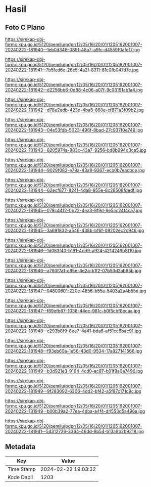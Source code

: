 # Hasil

## Foto C Plano

https://sirekap-obj-formc.kpu.go.id/5120/pemilu/pdpr/12/05/16/20/01/1205162001007-20240222-181940--1eb0d346-089f-48a7-a9fc-d4559f0afef7.jpg

https://sirekap-obj-formc.kpu.go.id/5120/pemilu/pdpr/12/05/16/20/01/1205162001007-20240222-181941--7b5fed6e-26c5-4a2f-8311-81c0fb047d7e.jpg

https://sirekap-obj-formc.kpu.go.id/5120/pemilu/pdpr/12/05/16/20/01/1205162001007-20240222-181942--d2256bb6-0d88-4c06-a07f-9c03151ab1a4.jpg

https://sirekap-obj-formc.kpu.go.id/5120/pemilu/pdpr/12/05/16/20/01/1205162001007-20240222-181942--d78e2edb-423d-4ba6-860e-cf871a3f09b2.jpg

https://sirekap-obj-formc.kpu.go.id/5120/pemilu/pdpr/12/05/16/20/01/1205162001007-20240222-181943--04e53fdb-5023-496f-8bad-27c937f0e749.jpg

https://sirekap-obj-formc.kpu.go.id/5120/pemilu/pdpr/12/05/16/20/01/1205162001007-20240222-181943--8205974a-983c-43a7-9256-bd8b994d3ca5.jpg

https://sirekap-obj-formc.kpu.go.id/5120/pemilu/pdpr/12/05/16/20/01/1205162001007-20240222-181944--9029f082-e79a-43a8-9367-ecb0b7eacbce.jpg

https://sirekap-obj-formc.kpu.go.id/5120/pemilu/pdpr/12/05/16/20/01/1205162001007-20240222-181944--62ecf877-824f-4da8-955e-8c28508fdedf.jpg

https://sirekap-obj-formc.kpu.go.id/5120/pemilu/pdpr/12/05/16/20/01/1205162001007-20240222-181945--078c4412-0b22-4ea3-8f9d-6e5ac24f4ca7.jpg

https://sirekap-obj-formc.kpu.go.id/5120/pemilu/pdpr/12/05/16/20/01/1205162001007-20240222-181945--3a691832-a546-438b-bf6f-09202ec2c949.jpg

https://sirekap-obj-formc.kpu.go.id/5120/pemilu/pdpr/12/05/16/20/01/1205162001007-20240222-181946--1d083f40-b191-4dd9-a924-4214249b8f10.jpg

https://sirekap-obj-formc.kpu.go.id/5120/pemilu/pdpr/12/05/16/20/01/1205162001007-20240222-181946--a760f7a1-c85e-4e2a-b1f2-07b50d2ab65b.jpg

https://sirekap-obj-formc.kpu.go.id/5120/pemilu/pdpr/12/05/16/20/01/1205162001007-20240222-181947--04800601-220c-4856-b55a-5403a2a4b55d.jpg

https://sirekap-obj-formc.kpu.go.id/5120/pemilu/pdpr/12/05/16/20/01/1205162001007-20240222-181947--f69efb67-1038-44ec-981c-b0f5cbf8ecaa.jpg

https://sirekap-obj-formc.kpu.go.id/5120/pemilu/pdpr/12/05/16/20/01/1205162001007-20240222-181948--c293b8f9-8ee7-4a41-bda6-af51cc6bac91.jpg

https://sirekap-obj-formc.kpu.go.id/5120/pemilu/pdpr/12/05/16/20/01/1205162001007-20240222-181948--f93eb60a-1e56-43d0-9534-17a827141566.jpg

https://sirekap-obj-formc.kpu.go.id/5120/pemilu/pdpr/12/05/16/20/01/1205162001007-20240222-181949--b3d921e3-9164-4cd0-ac87-b01f9a0a7496.jpg

https://sirekap-obj-formc.kpu.go.id/5120/pemilu/pdpr/12/05/16/20/01/1205162001007-20240222-181949--9f283092-6306-4dd2-bf42-a5f87c171c9c.jpg

https://sirekap-obj-formc.kpu.go.id/5120/pemilu/pdpr/12/05/16/20/01/1205162001007-20240222-181949--b00b39a2-77ea-4dba-a4f4-d4553d5a496a.jpg

https://sirekap-obj-formc.kpu.go.id/5120/pemilu/pdpr/12/05/16/20/01/1205162001007-20240222-181941--54312726-3364-46dd-9b54-b13a8b2b9218.jpg


## Metadata

| Key        | Value               |
| ---------- | ------------------- |
| Time Stamp | 2024-02-22 19:03:32 |
| Kode Dapil | 1203                |



